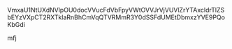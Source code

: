 VmxaU1NtUXdNVlpOU0docVVucFdVbFpyVWtOVVJrVjVUVlZrYTAxcldrTlZS
bEYzVXpCT2RXTklaRnBhCmVqQTVRMmR3Y0dSSFdUMEtDbmxzYVE9PQoKbGdi

mfj